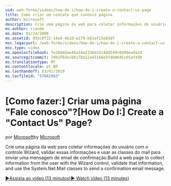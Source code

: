 ```yaml
---
uid: web-forms/videos/how-do-i/how-do-i-create-a-contact-us-page
title: Como criar um contato que conosco página
author: microsoft
description: Crie uma página da web para coletar informações do usuário com o controle Wizard, validar essas informações e usar as classes do mail para enviar um confi...
ms.author: riande
ms.date: 01/24/2006
ms.assetid: d93c8f22-14ad-4b2d-a279-b62af15eb5df
msc.legacyurl: /web-forms/videos/how-do-i/how-do-i-create-a-contact-us-page
msc.type: video
ms.openlocfilehash: fe20dddae45a14a2336b22c4dd549c0400eada2d
ms.sourcegitcommit: 24b1f6decbb17bb22a45166e5fdb0845c65af498
ms.translationtype: MT
ms.contentlocale: pt-BR
ms.lasthandoff: 03/01/2019
ms.locfileid: "57042983"
---
```

<a name="how-do-i-create-a-contact-us-page"></a><span data-ttu-id="ea9e1-103">[Como fazer:] Criar uma página "Fale conosco"?</span><span class="sxs-lookup"><span data-stu-id="ea9e1-103">[How Do I:] Create a "Contact Us" Page?</span></span>
====================
<span data-ttu-id="ea9e1-104">por [Microsoft](https://github.com/microsoft)</span><span class="sxs-lookup"><span data-stu-id="ea9e1-104">by [Microsoft](https://github.com/microsoft)</span></span>

<span data-ttu-id="ea9e1-105">Crie uma página da web para coletar informações do usuário com o controle Wizard, validar essas informações e usar as classes do mail para enviar uma mensagem de email de confirmação.</span><span class="sxs-lookup"><span data-stu-id="ea9e1-105">Build a web page to collect information from the user with the Wizard control, validate that information, and use the System.Net.Mail classes to send a confirmation email message.</span></span>

[<span data-ttu-id="ea9e1-106">&#9654;Assista ao vídeo (13 minutos)</span><span class="sxs-lookup"><span data-stu-id="ea9e1-106">&#9654; Watch video (13 minutes)</span></span>](https://channel9.msdn.com/Blogs/ASP-NET-Site-Videos/how-do-i-create-a-contact-us-page)
